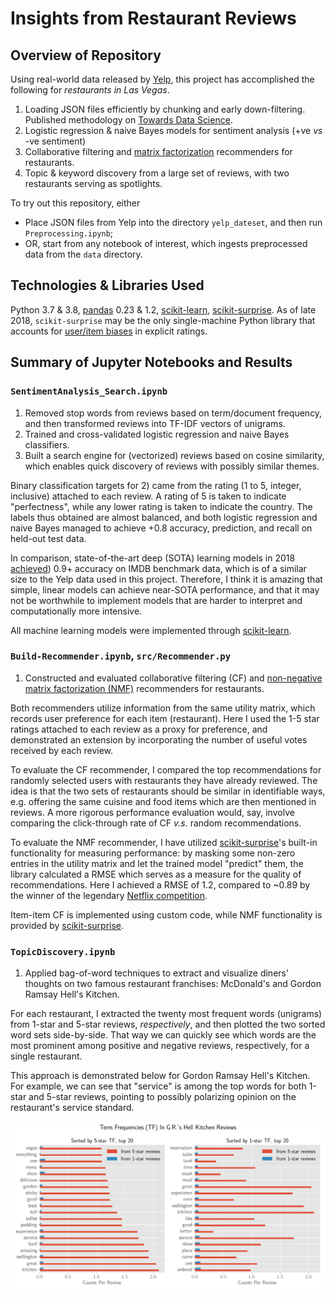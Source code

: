 # Insights from Restaurant Reviews
## Overview of Repository
Using real-world data released by [Yelp]((https://www.yelp.com/dataset/challenge)), this project has accomplished the following for
*restaurants in Las Vegas*.

1. Loading JSON files efficiently by chunking and early down-filtering. Published methodology on [Towards Data Science](https://towardsdatascience.com/load-yelp-reviews-or-other-huge-json-files-with-ease-ad804c2f1537).
2. Logistic regression & naive Bayes models for sentiment analysis (+ve *vs* -ve sentiment)
3. Collaborative filtering and [matrix factorization](http://www.albertauyeung.com/post/python-matrix-factorization/) recommenders for restaurants.
4. Topic & keyword discovery from a large set of reviews, with two restaurants serving as spotlights.

To try out this repository, either
- Place JSON files from Yelp into the directory `yelp_dateset`, and then run `Preprocessing.ipynb`;
- OR, start from any notebook of interest, which ingests preprocessed data from the `data` directory.

## Technologies & Libraries Used
Python 3.7 & 3.8, [pandas](https://pandas.pydata.org/) 0.23 & 1.2, [scikit-learn](http://scikit-learn.org/), [scikit-surprise](http://surpriselib.com/). As of late 2018, `scikit-surprise` may be the only single-machine Python library that accounts for [user/item biases](https://surprise.readthedocs.io/en/stable/matrix_factorization.html#surprise.prediction_algorithms.matrix_factorization.NMF) in explicit ratings.

## Summary of Jupyter Notebooks and Results
### `SentimentAnalysis_Search.ipynb`
1. Removed stop words from reviews based on term/document frequency, and then transformed reviews into TF-IDF vectors of unigrams. 
2. Trained and cross-validated logistic regression and naive Bayes classifiers. 
3. Built a search engine for (vectorized) reviews based on cosine similarity, which enables quick discovery of reviews with possibly similar themes.

Binary classification targets for 2) came from the rating (1 to 5, integer, inclusive) attached to each review. A rating of 5 is taken to indicate "perfectness", while any lower rating is taken to indicate the country. The labels thus obtained are almost balanced, and both logistic regression and naive Bayes managed to achieve +0.8 accuracy, prediction, and recall on held-out test data.

In comparison, state-of-the-art deep (SOTA) learning models in 2018 [achieved](https://blog.paralleldots.com/data-science/breakthrough-research-papers-and-models-for-sentiment-analysis/)) 0.9+ accuracy on IMDB benchmark data, which is of a similar size to the Yelp data used in this project. Therefore, I think it is amazing that simple, linear models can achieve near-SOTA performance, and that it may not be worthwhile to implement models that are harder to interpret and computationally more intensive.

All machine learning models were implemented through [scikit-learn](http://scikit-learn.org/).

### `Build-Recommender.ipynb`, `src/Recommender.py`
1. Constructed and evaluated collaborative filtering (CF) and [non-negative matrix factorization (NMF)](http://www.albertauyeung.com/post/python-matrix-factorization/) recommenders for restaurants.

Both recommenders utilize information from the same utility matrix, which records user preference for each item (restaurant). Here I used the 1-5 star ratings attached to each review as a proxy for preference, and demonstrated an extension by incorporating the number of useful votes received by each review.

To evaluate the CF recommender, I compared the top recommendations for randomly selected users with restaurants they have already reviewed. The idea is that the two sets of restaurants should be similar in identifiable ways, e.g. offering the same cuisine and food items which are then mentioned in reviews. A more rigorous performance evaluation would, say, involve comparing the click-through rate of CF *v.s.* random recommendations.

To evaluate the NMF recommender, I have utilized [scikit-surprise](http://surpriselib.com/)'s built-in functionality for measuring performance: by masking some non-zero entries in the utility matrix and let the trained model "predict" them, the library calculated a RMSE which serves as a measure for the quality of recommendations. Here I achieved a RMSE of 1.2, compared to ~0.89 by the winner of the legendary [Netflix competition](https://netflixtechblog.com/netflix-recommendations-beyond-the-5-stars-part-1-55838468f429).

Item-item CF is implemented using custom code, while NMF functionality is provided by [scikit-surprise](http://surpriselib.com/). 

### `TopicDiscovery.ipynb`
1. Applied bag-of-word techniques to extract and visualize diners' thoughts on two famous restaurant franchises: McDonald's and Gordon Ramsay Hell's Kitchen. 

For each restaurant, I extracted the twenty most frequent words (unigrams) from 1-star and 5-star reviews, *respectively*, and then plotted the two sorted word sets side-by-side. That way we can quickly see which words are the most prominent among positive and negative reviews, respectively, for a single restaurant. 

This approach is demonstrated below for Gordon Ramsay Hell's Kitchen. For example, we can see that "service" is among the top words for both 1-star and 5-star reviews, pointing to possibly polarizing opinion on the restaurant's service standard.

![gordon ramsay hell kitchen review trends](gordon.png)
